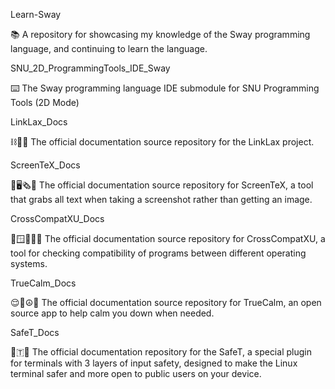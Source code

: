 
Learn-Sway

📚️ A repository for showcasing my knowledge of the Sway programming language, and continuing to learn the language. 

SNU_2D_ProgrammingTools_IDE_Sway

⌨️ The Sway programming language IDE submodule for SNU Programming Tools (2D Mode)

LinkLax_Docs

⛓️🌈️📖️ The official documentation source repository for the LinkLax project.

ScreenTeX_Docs

📸️🖥️🗞️📖️ The official documentation source repository for ScreenTeX, a tool that grabs all text when taking a screenshot rather than getting an image. 

CrossCompatXU_Docs

🐧️🪟️🍎️🐡️📖️ The official documentation source repository for CrossCompatXU, a tool for checking compatibility of programs between different operating systems.

TrueCalm_Docs

😌️🔷️☮️📖️ The official documentation source repository for TrueCalm, an open source app to help calm you down when needed. 

SafeT_Docs

🦺️🇹📖️ The official documentation repository for the SafeT, a special plugin for terminals with 3 layers of input safety, designed to make the Linux terminal safer and more open to public users on your device. 

